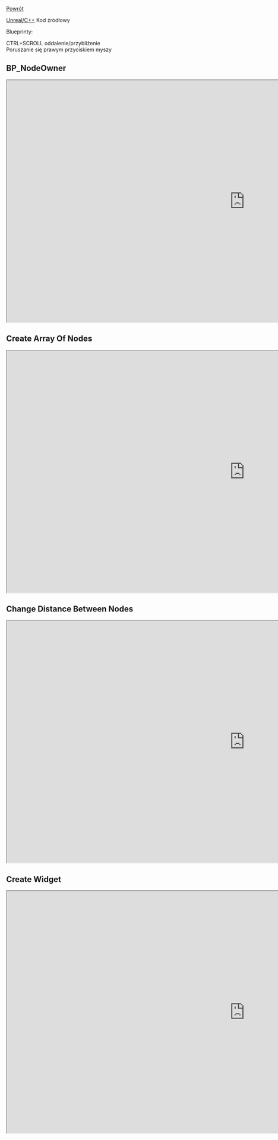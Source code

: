 [Powrót](../README.md)<br />
 
[Unreal/C++](https://github.com/grzedzicki/HeatTransferUE5/tree/main/ThreadCalculations) Kod źródłowy
  
Blueprinty:

CTRL+SCROLL oddalenie/przybliżenie  
Poruszanie się prawym przyciskiem myszy  

## BP_NodeOwner
<iframe width=1280 height=650 src="https://blueprintue.com/render/f727j3wk" scrolling="no" allowfullscreen></iframe>


## Create Array Of Nodes
<iframe width=1280 height=650 src="https://blueprintue.com/render/mljc8b6x/" scrolling="no" allowfullscreen></iframe>


## Change Distance Between Nodes
<iframe width=1280 height=650 src="https://blueprintue.com/render/1kaq6yje/" scrolling="no" allowfullscreen></iframe>


## Create Widget
<iframe width=1280 height=650 src="https://blueprintue.com/render/f_foxows/" scrolling="no" allowfullscreen></iframe>
